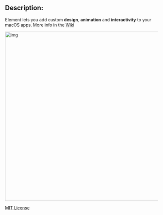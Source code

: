 ## Description:

Element lets you add custom **design**, **animation** and **interactivity** to your macOS apps. More info in the [Wiki](https://github.com/eonist/Element/wiki) 

<img width="558" alt="img" src="https://dl.dropboxusercontent.com/u/2559476/gitsync_take_3.mov.gif">

[MIT License](http://opensource.org/licenses/MIT)